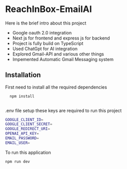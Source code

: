 
# ReachInBox-EmailAI

Here is the brief intro about this project
- Google oauth 2.0 integration
- Next js for frontend and express js for backend
- Project is fully build on TypeScript
- Used ChatGpt for AI integration
- Explored Gmail-API and various other things
- Impemented Automatic Gmail Messaging system


## Installation

First need to install all the required dependencies

```bash
  npm install 
  
```
.env file setup 
these keys are required to run this project
```bash
GOOGLE_CLIENT_ID=
GOOGLE_CLIENT_SECRET=
GOOGLE_REDIRECT_URI=
OPENAI_API_KEY=
EMAIL_PASSWORD=
EMAIL_USER= 
```
To run this application
```bash
npm run dev
```
    